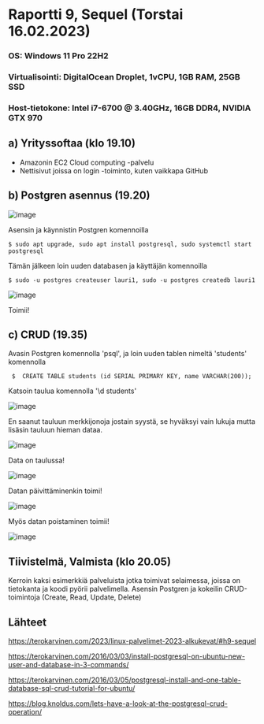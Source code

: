 # Raportti 9, Sequel (Torstai 16.02.2023)

### OS: Windows 11 Pro 22H2
### Virtualisointi: DigitalOcean Droplet, 1vCPU, 1GB RAM, 25GB SSD
### Host-tietokone: Intel i7-6700 @ 3.40GHz, 16GB DDR4, NVIDIA GTX 970

## a) Yrityssoftaa (klo 19.10)

 - Amazonin EC2 Cloud computing -palvelu
 - Nettisivut joissa on login -toiminto, kuten vaikkapa GitHub


## b) Postgren asennus (19.20)

![image](https://user-images.githubusercontent.com/122888655/219441693-2db28247-8132-4332-be79-c63de8969e88.png)

Asensin ja käynnistin Postgren komennoilla 

    $ sudo apt upgrade, sudo apt install postgresql, sudo systemctl start postgresql
    
Tämän jälkeen loin uuden databasen ja käyttäjän komennoilla 


    $ sudo -u postgres createuser lauri1, sudo -u postgres createdb lauri1
    

![image](https://user-images.githubusercontent.com/122888655/219443911-8f2f73f2-2f3e-4350-a627-37a64699f410.png)

Toimii!

## c) CRUD (19.35)

Avasin Postgren komennolla 'psql', ja loin uuden tablen nimeltä 'students' komennolla

     $  CREATE TABLE students (id SERIAL PRIMARY KEY, name VARCHAR(200));
     
Katsoin taulua komennolla '\d students'

![image](https://user-images.githubusercontent.com/122888655/219445876-ae399f14-2596-406c-b204-b90580122592.png)

En saanut tauluun merkkijonoja jostain syystä, se hyväksyi vain lukuja mutta lisäsin tauluun hieman dataa.


![image](https://user-images.githubusercontent.com/122888655/219447646-cbf1f0b2-0950-466a-bf5e-c530f8c1c950.png)

Data on taulussa!

![image](https://user-images.githubusercontent.com/122888655/219447853-32bc3d2b-aa5c-4158-9ad9-5d77e16328d7.png)

Datan päivittäminenkin toimi!

![image](https://user-images.githubusercontent.com/122888655/219449456-ece8812e-a2a5-4b68-bd19-0d176e29cc4a.png)

Myös datan poistaminen toimii!

![image](https://user-images.githubusercontent.com/122888655/219450190-78428852-042c-4c51-b6c9-cfcab300da82.png)

## Tiivistelmä, Valmista (klo 20.05)

Kerroin kaksi esimerkkiä palveluista jotka toimivat selaimessa, joissa on tietokanta ja koodi pyörii palvelimella. Asensin Postgren ja kokeilin CRUD-toimintoja (Create, Read, Update, Delete)

## Lähteet 

https://terokarvinen.com/2023/linux-palvelimet-2023-alkukevat/#h9-sequel

https://terokarvinen.com/2016/03/03/install-postgresql-on-ubuntu-new-user-and-database-in-3-commands/

https://terokarvinen.com/2016/03/05/postgresql-install-and-one-table-database-sql-crud-tutorial-for-ubuntu/

https://blog.knoldus.com/lets-have-a-look-at-the-postgresql-crud-operation/
